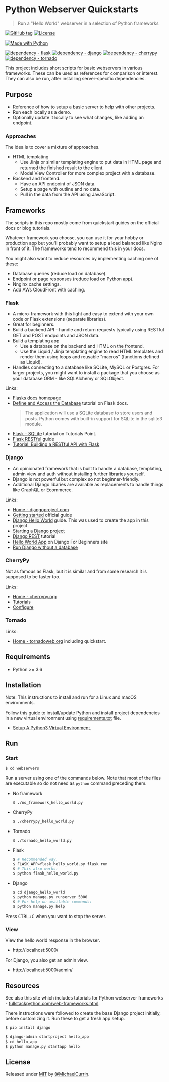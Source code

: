 # Python Webserver Quickstarts
> Run a "Hello World" webserver in a selection of Python frameworks

[![GitHub tag](https://img.shields.io/github/tag/MichaelCurrin/python-webserver-quickstarts?include_prereleases=&sort=semver)](https://github.com/MichaelCurrin/python-webserver-quickstarts/releases/)
[![License](https://img.shields.io/badge/License-MIT-blue)](#license)

[![Made with Python](https://img.shields.io/badge/Python->=3.6-blue?logo=python&logoColor=white)](https://python.org)

[![dependency - flask](https://img.shields.io/badge/dependency-flask-blue)](https://pypi.org/project/flask)
[![dependency - django](https://img.shields.io/badge/dependency-django-blue)](https://pypi.org/project/django)
[![dependency - cherrypy](https://img.shields.io/badge/dependency-cherrypy-blue?logo=vue.js&logoColor=white)](https://pypi.org/project/cherrypy)
[![dependency - tornado](https://img.shields.io/badge/dependency-tornado-blue)](https://pypi.org/project/tornado)


This project includes short scripts for basic webservers in various frameworks. These can be used as references for comparison or interest. They can also be run, after installing server-specific dependencies.


## Purpose

- Reference of how to setup a basic server to help with other projects.
- Run each locally as a demo.
- Optionally update it locally to see what changes, like adding an endpoint.


### Approaches

The idea is to cover a mixture of approaches.

- HTML templating
   - Use Jinja or similar templating engine to put data in HTML page and returned the finished result to the client.
   - Model View Controller for more complex project with a database.
- Backend and frontend.
   - Have an API endpoint of JSON data.
   - Setup a page with outline and no data.
   - Pull in the data from the API using JavaScript.


## Frameworks

The scripts in this repo mostly come from quickstart guides on the official docs or blog tutorials.

Whatever framework you choose, you can use it for your hobby or production app but you'll probably want to setup a load balanced like Nginx in front of it. The frameworks tend to recommend this in your docs. 

You might also want to reduce resources by implementing caching one of these:

- Database queries (reduce load on database).
- Endpoint or page responses (reduce load on Python app).
- Nnginx cache settings.
- Add AWs CloudFront with caching.

### Flask

* A micro-framework with this light and easy to extend with your own code or Flask extensions (separate libraries).
* Great for beginners.
* Build a backend API - handle and return requests typically using RESTful GET and POST endpoints and JSON data.
* Build a templating app
    * Use a database on the backend and HTML on the frontend.
    * Use the Liquid / Jinja templating engine to read HTML templates and render them using loops and reusable "macros" (functions defined as Liquid).
* Handles connecting to a database like SQLite, MySQL or Postgres. For larger projects, you might want to install a package that you choose as your database ORM - like SQLAlchemy or SQLObject.

Links:

* [Flasks docs](https://flask.palletsprojects.com/en/master/) homepage
* [Define and Access the Database](https://flask.palletsprojects.com/en/master/tutorial/database/) tutorial on Flask docs.
    > The application will use a SQLite database to store users and posts. Python comes with built-in support for SQLite in the sqlite3 module.
* [Flask - SQLite](https://www.tutorialspoint.com/flask/flask_sqlite.htm) tutorial on Tutorials Point.
* [Flask RESTful](https://flask-restful.readthedocs.io/en/latest/) guide
* [Tutorial: Building a RESTful API with Flask](https://kite.com/blog/python/flask-restful-api-tutorial/)

### Django

* An opinionated framework that is built to handle a database, templating, admin view and auth without installing further libraries yourself.
* Django is not powerful but complex so not beginner-friendly. 
* Additional Django libaries are available as replacements to handle things like GraphQL or Ecommerce.

Links:

* [Home - djangoproject.com](https://djangoproject.com)
* [Getting started](https://www.djangoproject.com/start/) official guide
* [Django Hello World](https://pythonprogramminglanguage.com/django-hello-world/) guide. This was used to create the app in this project.
* [Starting a Django project](https://realpython.com/django-setup/#create-an-app)
* [Django REST](https://www.django-rest-framework.org/tutorial/quickstart/) tutorial
* [Hello World App](https://djangoforbeginners.com/hello-world/) on Django For Beginners site
* [Run Django without a database](http://www.librador.com/2011/05/23/How-to-run-Django-tests-without-a-database/)

### CherryPy

Not as famous as Flask, but it is similar and from some research it is supposed to be faster too.

Links:

* [Home - cherrypy.org](https://cherrypy.org/)
* [Tutorials](https://docs.cherrypy.org/en/latest/tutorials.html#)
* [Configure](https://docs.cherrypy.org/en/latest/config.html)

### Tornado

Links:

- [Home - tornadoweb.org](https://www.tornadoweb.org/en/stable/index.html#) including quickstart.


## Requirements

- Python >= 3.6


## Installation

Note: This instructions to install and run for a Linux and macOS environments.


Follow this guide to install/update Python and install project dependencies in a new virtual environment using [requirements.txt](/requirements.txt) file.

- [Setup A Python3 Virtual Environment](https://gist.github.com/MichaelCurrin/3a4d14ba1763b4d6a1884f56a01412b7).


## Run

### Start

```bash
$ cd webservers
```

Run a server using one of the commands below. Note that most of the files are executable so do not need as `python` command preceding them.

- No framework
    ```bash
    $ ./no_framework_hello_world.py
    ```
- CherryPy
    ```bash
    $ ./cherrypy_hello_world.py
    ```
- Tornado
    ```bash
    $ ./tornado_hello_world.py
    ```
- Flask
    ```bash
    $ # Recommended way.
    $ FLASK_APP=flask_hello_world.py flask run
    $ # This also works:
    $ python flask_hello_world.py
    ```
- Django
    ```bash
    $ cd django_hello_world
    $ python manage.py runserver 5000
    $ # For help on available commands:
    $ python manage.py help
    ```

Press <kbd>CTRL</kbd>+<kbd>C</kbd> when you want to stop the server.


### View

View the hello world response in the browser.

- http://localhost:5000/

For Django, you also get an admin view.

- http://localhost:5000/admin/


## Resources

See also this site which includes tutorials for Python webserver frameworks - [fullstackpython.com/web-frameworks.html](https://www.fullstackpython.com/web-frameworks.html).


There instructions were followed to create the base Django project initially, before customizing it. Run these to get a fresh app setup.

```bash
$ pip install django

$ django-admin startproject hello_app
$ cd hello_app
$ python manage.py startapp hello
```


## License

Released under [MIT](/LICENSE) by [@MichaelCurrin](https://github.com/MichaelCurrin).
